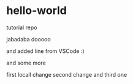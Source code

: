# hello-world
tutorial repo

jabadaba dooooo

and added line from VSCode :)

and some more

first locall change
second change
and third one